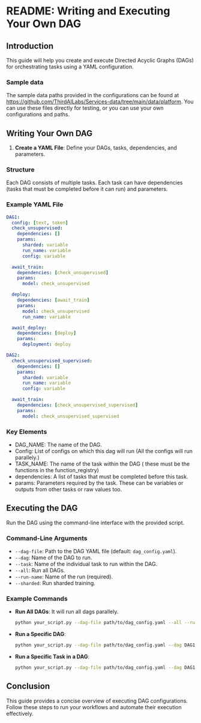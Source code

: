 # README: Writing and Executing Your Own DAG

## Introduction

This guide will help you create and execute Directed Acyclic Graphs (DAGs) for orchestrating tasks using a YAML configuration.

### Sample data
The sample data paths provided in the configurations can be found at https://github.com/ThirdAILabs/Services-data/tree/main/data/platform. You can use these files directly for testing, or you can use your own configurations and paths.

## Writing Your Own DAG

1. **Create a YAML File**: Define your DAGs, tasks, dependencies, and parameters.

### Structure

Each DAG consists of multiple tasks. Each task can have dependencies (tasks that must be completed before it can run) and parameters.

### Example YAML File

```yaml
DAG1:
  config: [text, token]
  check_unsupervised:
    dependencies: []
    params:
      sharded: variable
      run_name: variable
      config: variable

  await_train:
    dependencies: [check_unsupervised]
    params:
      model: check_unsupervised

  deploy:
    dependencies: [await_train]
    params:
      model: check_unsupervised
      run_name: variable

  await_deploy:
    dependencies: [deploy]
    params:
      deployment: deploy

DAG2:
  check_unsupervised_supervised:
    dependencies: []
    params:
      sharded: variable
      run_name: variable
      config: variable

  await_train:
    dependencies: [check_unsupervised_supervised]
    params:
      model: check_unsupervised_supervised
```

### Key Elements
- DAG_NAME: The name of the DAG.
- Config: List of configs on which this dag will run (All the configs will run parallely.)
- TASK_NAME: The name of the task within the DAG ( these must be the functions in the function_registry)
- dependencies: A list of tasks that must be completed before this task.
- params: Parameters required by the task. These can be variables or outputs from other tasks or raw values too.


## Executing the DAG

Run the DAG using the command-line interface with the provided script.

### Command-Line Arguments

- `--dag-file`: Path to the DAG YAML file (default: `dag_config.yaml`).
- `--dag`: Name of the DAG to run.
- `--task`: Name of the individual task to run within the DAG.
- `--all`: Run all DAGs.
- `--run-name`: Name of the run (required).
- `--sharded`: Run sharded training.

### Example Commands

- **Run All DAGs**:
  It will run all dags parallely.
  ```sh
  python your_script.py --dag-file path/to/dag_config.yaml --all --run-name your_run_name
  ```

- **Run a Specific DAG**:
  ```sh
  python your_script.py --dag-file path/to/dag_config.yaml --dag DAG1 --run-name your_run_name
  ```

- **Run a Specific Task in a DAG**:
  ```sh
  python your_script.py --dag-file path/to/dag_config.yaml --dag DAG1 --task check_unsupervised --run-name your_run_name
  ```


## Conclusion
This guide provides a concise overview of executing DAG configurations. Follow these steps to run your workflows and automate their execution effectively.